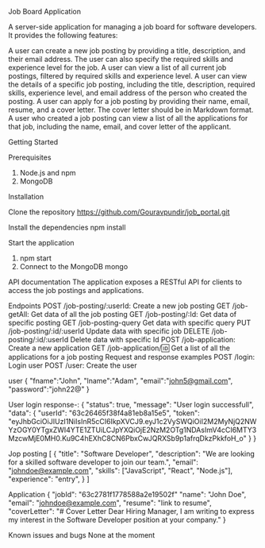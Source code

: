 Job Board Application

A server-side application for managing a job board for software developers. It provides the following features:

A user can create a new job posting by providing a title, description, and their email address. The user can also specify the required skills and experience level for the job.
A user can view a list of all current job postings, filtered by required skills and experience level.
A user can view the details of a specific job posting, including the title, description, required skills, experience level, and email address of the person who created the posting.
A user can apply for a job posting by providing their name, email, resume, and a cover letter. The cover letter should be in Markdown format.
A user who created a job posting can view a list of all the applications for that job, including the name, email, and cover letter of the applicant.

Getting Started

Prerequisites

1. Node.js and npm
2. MongoDB

Installation

Clone the repository
https://github.com/Gouravpundir/job_portal.git

Install the dependencies
npm install

Start the application

1. npm start
2. Connect to the MongoDB
   mongo <dbname>

API documentation
The application exposes a RESTful API for clients to access the job postings and applications.

Endpoints
POST /job-posting/:userId: Create a new job posting
GET /job-getAll: Get data of all the job posting
GET /job-posting/:Id: Get data of specific posting
GET /job-posting-query Get data with specific query
PUT /job-posting/:id/:userId Update data with specific job
DELETE /job-posting/:id/:userId Delete data with specific Id
POST /job-application: Create a new application
GET /job-application/:id: Get a list of all the applications for a job posting
Request and response examples
POST /login: Login user
POST /user: Create the user

user
{
"fname":"John",
"lname":"Adam",
"email":"john5@gmail.com",
"password":"john22@"
}

User login response-:
{
"status": true,
"message": "User login successfull",
"data": {
"userId": "63c26465f38f4a81eb8a15e5",
"token": "eyJhbGciOiJIUzI1NiIsInR5cCI6IkpXVCJ9.eyJ1c2VySWQiOiI2M2MyNjQ2NWYzOGY0YTgxZWI4YTE1ZTUiLCJpYXQiOjE2NzM2OTg1NDAsImV4cCI6MTY3MzcwMjE0MH0.Ku9C4hEXhC8CN6PbxCwJQRXSb9p1afrqDkzPkkfoH_o"
}
}

Jop posting
[
{
"title": "Software Developer",
"description": "We are looking for a skilled software developer to join our team.",
"email": "johndoe@example.com",
"skills": ["JavaScript", "React", "Node.js"],
"experience": "entry",
}
]

Application
{
"jobId": "63c2781f1778588a2e19502f"
"name": "John Doe",
"email": "johndoe@example.com",
"resume": "link to resume",
"coverLetter": "# Cover Letter
Dear Hiring Manager,
I am writing to express my interest in the Software Developer position at your company."
}

Known issues and bugs
None at the moment
